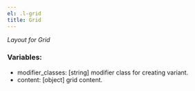 ```yaml
---
el: .l-grid
title: Grid
---
```

_Layout for Grid_

### Variables:
* modifier_classes: [string] modifier class for creating variant.
* content: [object] grid content.